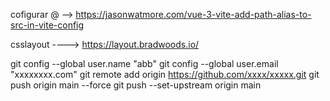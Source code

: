 cofigurar @ -->  https://jasonwatmore.com/vue-3-vite-add-path-alias-to-src-in-vite-config

csslayout ---->  https://layout.bradwoods.io/

git config --global user.name "abb"
git config --global user.email "xxxxxxxx.com"
git remote add origin https://github.com/xxxx/xxxxx.git
git push origin main --force
git push --set-upstream origin main